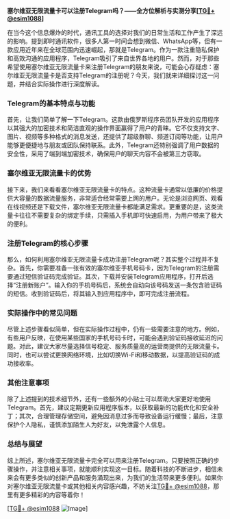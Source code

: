 **塞尔维亚无限流量卡可以注册Telegram吗？——全方位解析与实测分享[[TG💪+ @esim1088](https://t.me/s/esim1088)]**

在当今这个信息爆炸的时代，通讯工具的选择对我们的日常生活和工作产生了深远的影响。提到即时通讯软件，很多人第一时间会想到微信、WhatsApp等，但有一款应用近年来在全球范围内迅速崛起，那就是Telegram。作为一款注重隐私保护和高效沟通的应用程序，Telegram吸引了来自世界各地的用户。然而，对于那些希望使用塞尔维亚无限流量卡来注册Telegram的朋友来说，可能会心存疑虑：塞尔维亚无限流量卡是否支持Telegram的注册呢？今天，我们就来详细探讨这一问题，并结合实际操作进行深度解读。

### Telegram的基本特点与功能

首先，让我们简单了解一下Telegram。这款由俄罗斯程序员团队开发的应用程序以其强大的加密技术和简洁直观的操作界面赢得了用户的青睐。它不仅支持文字、图片、视频等多种格式的消息发送，还提供了超级群聊、频道订阅等功能，让用户能够更便捷地与朋友或团队保持联系。此外，Telegram还特别强调了用户数据的安全性，采用了端到端加密技术，确保用户的聊天内容不会被第三方窃取。

### 塞尔维亚无限流量卡的优势

接下来，我们来看看塞尔维亚无限流量卡的特点。这种流量卡通常以低廉的价格提供大容量的数据流量服务，非常适合经常需要上网的用户。无论是浏览网页、观看在线视频还是下载文件，塞尔维亚无限流量卡都能满足需求。更重要的是，这类流量卡往往不需要复杂的绑定手续，只需插入手机即可快速启用，为用户带来了极大的便利。

### 注册Telegram的核心步骤

那么，如何利用塞尔维亚无限流量卡成功注册Telegram呢？其实整个过程并不复杂。首先，你需要准备一张有效的塞尔维亚手机号码卡，因为Telegram的注册需要通过短信验证码完成验证。其次，下载并安装Telegram应用程序，打开后选择“注册新账户”。输入你的手机号码后，系统会自动向该号码发送一条包含验证码的短信。收到验证码后，将其输入到应用程序中，即可完成注册流程。

### 实际操作中的常见问题

尽管上述步骤看似简单，但在实际操作过程中，仍有一些需要注意的地方。例如，有些用户反映，在使用某些国家的手机号码卡时，可能会遇到验证码接收延迟的问题。对此，建议大家尽量选择信号稳定、服务质量高的运营商提供的无限流量卡。同时，也可以尝试更换网络环境，比如切换Wi-Fi和移动数据，以提高验证码的成功接收率。

### 其他注意事项

除了上述提到的技术细节外，还有一些额外的小贴士可以帮助大家更好地使用Telegram。首先，建议定期更新应用程序版本，以获取最新的功能优化和安全补丁；其次，合理管理存储空间，避免因消息过多而导致设备运行缓慢；最后，注意保护个人隐私，谨慎添加陌生人为好友，以免泄露个人信息。

### 总结与展望

综上所述，塞尔维亚无限流量卡完全可以用来注册Telegram。只要按照正确的步骤操作，并注意相关事项，就能顺利实现这一目标。随着科技的不断进步，相信未来会有更多类似的创新产品和服务涌现出来，为我们的生活带来更多便利。如果你对塞尔维亚无限流量卡或其他相关内容感兴趣，不妨关注[TG💪+ @esim1088](https://t.me/s/esim1088)，那里有更多精彩的内容等着你！

[[TG💪+ @esim1088](https://t.me/s/esim1088) ![Image](https://i.postimg.cc/4NQfJmqS/Snipaste-2025-05-13-00-14-12.png)]